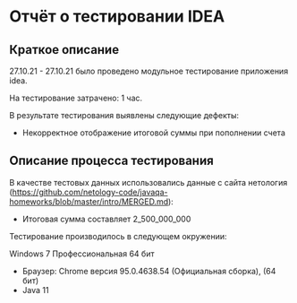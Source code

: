 # Отчёт о тестировании IDEA
## Краткое описание
 27.10.21 - 27.10.21 было проведено модульное тестирование приложения idea.

На тестирование затрачено: 1 час.

В результате тестирования выявлены следующие дефекты:

* Некорректное отображение итоговой суммы при пополнении счета

## Описание процесса тестирования

В качестве тестовых данных использовались данные c сайта нетология (https://github.com/netology-code/javaqa-homeworks/blob/master/intro/MERGED.md):

* Итоговая сумма составляет 2_500_000_000

Тестирование производилось в следующем окружении:

Windows 7 Профессиональная 64 бит
* Браузер: Chrome версия 95.0.4638.54 (Официальная сборка), (64 бит)
* Java 11
